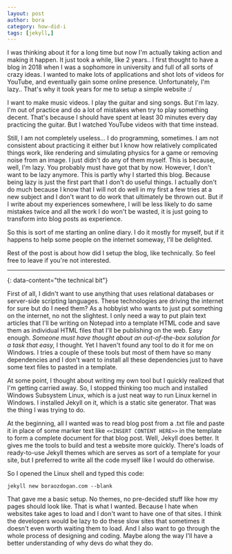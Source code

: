 ```yaml
---
layout: post
author: bora
category: how-did-i
tags: [jekyll,]
---
```

I was thinking about it for a long time but now I'm actually taking action and making it happen. It just took a while, like 2 years.. I first thought to have a blog in 2018 when I was a sophomore in university and full of all sorts of crazy ideas. I wanted to make lots of applications and shot lots of videos for YouTube, and eventually gain some online presence. Unfortunately, I'm lazy.. That's why it took years for me to setup a simple website :/

I want to make music videos. I play the guitar and sing songs. But I'm lazy. I'm out of practice and do a lot of mistakes when try to play something decent. That's because I should have spent at least 30 minutes every day practicing the guitar. But I watched YouTube videos with that time instead.

Still, I am not completely useless... I do programming, sometimes. I am not consistent about practicing it either but I know how relatively complicated things work, like rendering and simulating physics for a game or removing noise from an image. I just didn't do any of them myself. This is because, well, I'm lazy. You probably must have got that by now. However, I don't want to be lazy anymore. This is partly why I started this blog. Because being lazy is just the first part that I don't do useful things. I actually don't do much because I know that I will not do well in my first a few tries at a new subject and I don't want to do work that ultimately be thrown out. But if I write about my experiences somewhere, I will be less likely to do same mistakes twice and all the work I do won't be wasted, it is just going to transform into blog posts as experience. 

So this is sort of me starting an online diary. I do it mostly for myself, but if it happens to help some people on the internet someway, I'll be delighted.

Rest of the post is about how did I setup the blog, like technically. So feel free to leave if you're not interested.

---
{: data-content="the technical bit"}

First of all, I didn't want to use anything that uses relational databases or server-side scripting languages. These technologies are driving the internet for sure but do I need them? As a hobbyist who  wants to just put something on the internet, no not the slightest. I only need a way to put plain text articles that I'll be writing on Notepad into a template HTML code and save them as individual HTML files that I'll be publishing on the web. Easy enough. _Someone must have thought about an out-of-the-box solution for a task that easy,_ I thought. Yet I haven't found any tool to do it for me on Windows. I tries a couple of these tools but most of them have so many dependencies and I don't want to install all these dependencies just to have some text files to pasted in a template.

At some point, I thought about writing my own tool but I quickly realized that I'm getting carried away. So, I stopped thinking too much and installed Windows Subsystem Linux, which is a just neat way to run Linux kernel in Windows. I installed Jekyll on it, which is a static site generator. That was the thing I was trying to do.

At the beginning, all I wanted was to read blog post from a .txt file and paste it in place of some marker text like `<<INSERT CONTENT HERE>>` in the template to form a complete document for that blog post. Well, Jekyll does better. It gives me the tools to build and test a website more quickly. There's loads of ready-to-use Jekyll themes which are serves as sort of a template for your site, but I preferred to write all the code myself like I would do otherwise.

So I opened the Linux shell and typed this code:
```
jekyll new boraozdogan.com --blank
```

That gave me a basic setup. No themes, no pre-decided stuff like how my pages should look like. That is what I wanted. Because I hate when websites take ages to load and I don't want to have one of that sites. I think the developers would be lazy to do these slow sites that sometimes it doesn't even worth waiting them to load. And I also want to go through the whole process of designing and coding. Maybe along the way I'll have a better understanding of why devs do what they do.

